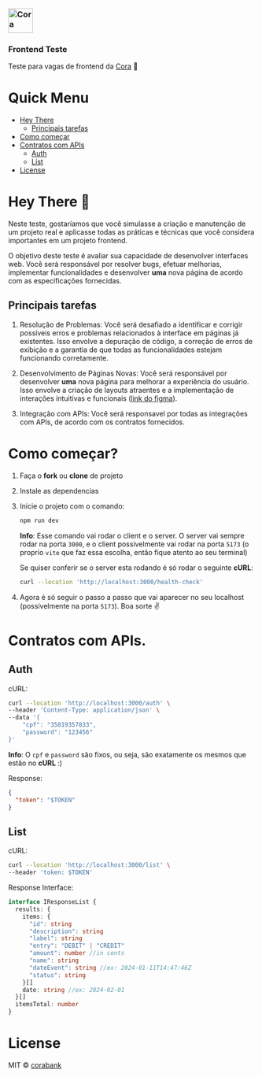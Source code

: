 ### <img src="https://github.com/corabank/frontend-case/blob/16051123b026faaba02e6d0959fe471a6a6dac2a/src/assets/logo.svg" alt="Cora" title="Cora" width="50" />
### Frontend Teste
Teste para vagas de frontend da [Cora](https://www.cora.com.br) :heartbeat:
<br />

# Quick Menu

- [Hey There](#hey-there-wave)
  - [Principais tarefas](#principais-tarefas)
- [Como começar](#como-começar)
- [Contratos com APIs](#contratos-com-apis)
  - [Auth](#auth)
  - [List](#list)
- [License](#license)

# Hey There :wave:

Neste teste, gostaríamos que você simulasse a criação e manutenção de um projeto real e aplicasse todas as práticas e técnicas que você considera importantes em um projeto frontend.

O objetivo deste teste é avaliar sua capacidade de desenvolver interfaces web. Você será responsável por resolver bugs, efetuar melhorias, implementar funcionalidades e desenvolver **uma** nova página de acordo com as especificações fornecidas.

## Principais tarefas
1. Resolução de Problemas: Você será desafiado a identificar e corrigir possíveis erros e problemas relacionados à interface em páginas já existentes. Isso envolve a depuração de código, a correção de erros de exibição e a garantia de que todas as funcionalidades estejam funcionando corretamente.

2. Desenvolvimento de Páginas Novas: Você será responsável por desenvolver **uma** nova página para melhorar a experiência do usuário. Isso envolve a criação de layouts atraentes e a implementação de interações intuitivas e funcionais ([link do figma](https://www.figma.com/file/TXxt0VFxbzDoho4tmt9XPP/Teste_FrontWeb?type=design&node-id=0-1&mode=design)).

3. Integração com APIs: Você será responsavel por todas as integrações com APIs, de acordo com os contratos fornecidos.

# Como começar?

1. Faça o **fork** ou **clone** de projeto

2. Instale as dependencias

3. Inicie o projeto com o comando:

    ```bash
    npm run dev
    ```

    **Info**: Esse comando vai rodar o client e o server. O server vai sempre rodar na porta `3000`, e o client possivelmente vai rodar na porta `5173` (o proprio `vite` que faz essa escolha, então fique atento ao seu terminal)

    Se quiser conferir se o server esta rodando é só rodar o seguinte **cURL**:

    ```bash
    curl --location 'http://localhost:3000/health-check'
    ```

4. Agora é só seguir o passo a passo que vai aparecer no seu localhost (possivelmente na porta `5173`). Boa sorte :v:

# Contratos com APIs.

## Auth

cURL:
```bash
curl --location 'http://localhost:3000/auth' \
--header 'Content-Type: application/json' \
--data '{
    "cpf": "35819357833",
    "password": "123456"
}'
```

**Info**: O `cpf` e `password` são fixos, ou seja, são exatamente os mesmos que estão no **cURL** :)

Response:
```json
{
  "token": "$TOKEN"
}
```

## List

cURL:
```bash
curl --location 'http://localhost:3000/list' \
--header 'token: $TOKEN'
```

Response Interface:
```ts
interface IResponseList {
  results: {
    items: {
      "id": string
      "description": string
      "label": string
      "entry": "DEBIT" | "CREDIT"
      "amount": number //in cents
      "name": string
      "dateEvent": string //ex: 2024-01-11T14:47:46Z
      "status": string
    }[]
    date: string //ex: 2024-02-01
  }[]
  itemsTotal: number
}
```

# License

MIT © [corabank](https://github.com/corabank)
